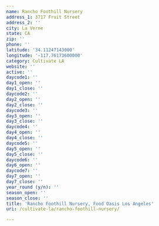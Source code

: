 ```yaml
---
name: Rancho Foothill Nursery
address_1: 3717 Fruit Street
address_2: ''
city: La Verne
state: CA
zip: ''
phone: ''
latitude: '34.11247143000'
longitude: '-117.76173600000'
category: Cultivate LA
website: ''
active: ''
daycode1: ''
day1_open: ''
day1_close: ''
daycode2: ''
day2_open: ''
day2_close: ''
daycode3: ''
day3_open: ''
day3_close: ''
daycode4: ''
day4_open: ''
day4_close: ''
daycode5: ''
day5_open: ''
day5_close: ''
daycode6: ''
day6_open: ''
daycode7: ''
day7_open: ''
day7_close: ''
year_round (y/n): ''
season_open: ''
season_close: ''
title: 'Rancho Foothill Nursery, Food Oasis Los Angeles'
uri: /cultivate-la/rancho-foothill-nursery/

---
```

